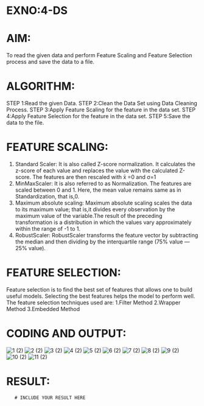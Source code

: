# EXNO:4-DS
# AIM:
To read the given data and perform Feature Scaling and Feature Selection process and save the
data to a file.

# ALGORITHM:
STEP 1:Read the given Data.
STEP 2:Clean the Data Set using Data Cleaning Process.
STEP 3:Apply Feature Scaling for the feature in the data set.
STEP 4:Apply Feature Selection for the feature in the data set.
STEP 5:Save the data to the file.

# FEATURE SCALING:
1. Standard Scaler: It is also called Z-score normalization. It calculates the z-score of each value and replaces the value with the calculated Z-score. The features are then rescaled with x̄ =0 and σ=1
2. MinMaxScaler: It is also referred to as Normalization. The features are scaled between 0 and 1. Here, the mean value remains same as in Standardization, that is,0.
3. Maximum absolute scaling: Maximum absolute scaling scales the data to its maximum value; that is,it divides every observation by the maximum value of the variable.The result of the preceding transformation is a distribution in which the values vary approximately within the range of -1 to 1.
4. RobustScaler: RobustScaler transforms the feature vector by subtracting the median and then dividing by the interquartile range (75% value — 25% value).

# FEATURE SELECTION:
Feature selection is to find the best set of features that allows one to build useful models. Selecting the best features helps the model to perform well.
The feature selection techniques used are:
1.Filter Method
2.Wrapper Method
3.Embedded Method

# CODING AND OUTPUT:
 ![1 (2)](https://github.com/user-attachments/assets/2d9ed125-66e7-4260-bbaa-8bbab663d1fb)
![2 (2)](https://github.com/user-attachments/assets/9e00ad53-af7e-41a6-8f0c-7f74a7faa708)
![3 (2)](https://github.com/user-attachments/assets/e4960505-d188-4432-b5da-3f624c93dbc3)
![4 (2)](https://github.com/user-attachments/assets/cddcd53c-ac2b-4e02-9539-4f1f0273af8d)
![5 (2)](https://github.com/user-attachments/assets/466ef248-fd6c-467d-8359-99bc471633ca)
![6 (2)](https://github.com/user-attachments/assets/859ac417-56e1-4942-be06-629e4f5cfb25)
![7 (2)](https://github.com/user-attachments/assets/68a6046b-1b8a-4554-b41e-8efd015b1ebe)
![8 (2)](https://github.com/user-attachments/assets/6bb8bcf4-9704-4ce1-8ad6-c13809f0bdb3)
![9 (2)](https://github.com/user-attachments/assets/b00d9103-1d3f-42bc-92a0-e8ab293344b8)
![10 (2)](https://github.com/user-attachments/assets/b2709d17-faa9-4103-b93c-3129b47b21cd)
![11 (2)](https://github.com/user-attachments/assets/1777a8fb-eefb-4dae-9567-a849126713ac)


# RESULT:
       # INCLUDE YOUR RESULT HERE

